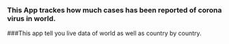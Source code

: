 ### This App trackes how much cases has been reported of corona virus in world.

###This app tell you live data of world as well as country by country.